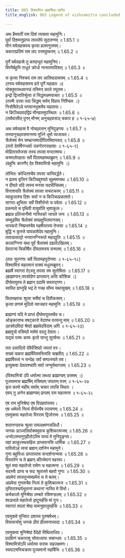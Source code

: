 ```yaml
---
title: 065 विश्वामित्र-ब्रह्मर्षित्व-प्राप्तिः
title_english: 065 Legend of vishvamitra concluded

---
```


अथ हैमवतीं राम दिशं त्यक्त्वा महामुनिः।  
पूर्वां दिशमनुप्राप्य तपस्तेपे सुदारुणम् ॥ 1.65.1 ॥   
मौनं वर्षसहस्रस्य कृत्वा व्रतमनुत्तमम्।  
चकाराप्रतिमं राम तपः परमदुष्करम् ॥ 1.65.2 ॥   

पूर्णे वर्षसहस्रे तु काष्ठभूतं महामुनिम्।  
विघ्नैर्बहुभि राधूतं क्रोधो नान्तरमाविशत् ॥ 1.65.3 ॥   

स कृत्वा निश्चयं राम तप आतिष्ठदव्ययम् ॥ 1.65.4 ॥   
(तस्य वर्षसहस्रस्य व्रते पूर्णे महाव्रतः ॥)  
भोक्तुमारब्धवानन्नं तस्मिन् काले रघूत्तम।  
इन्द्रो द्विजातिर्भूत्वा तं सिद्धमन्नमयाचत ॥ 1.65.5 ॥   
(तस्मैः दत्त्वा तदा सिद्धम् सर्वम् विप्राय निश्चितः ।)  
निःशेषितेऽन्ने भगवानभुक्त्वैव महातपाः।  
न किञ्चिदवदद्विप्रं मौनव्रतमुपस्थितः ॥ 1.65.6 ॥   
(तथैवासीत् पुनर् मौनम् अनुच्छ्वासञ् चकार ह ॥ १-६५-७)  

अथ वर्षसहस्रं वै नोच्छ्वसन् मुनिपुङ्गवः ॥ 1.65.7 ॥   
तस्यानुच्छ्वसमानस्य मूर्ध्नि धूमो व्यजायत।  
त्रैलोक्यं येन सम्भ्रान्तमादीपितमिवाभवत् ॥ 1.65.8 ॥   
(ततो देवर्षिगन्धर्वाः पन्नगोरगराक्षसाः ॥ १-६५-९)  
मोहितास्तेजसा तस्य तपसा मन्दरश्मयः।  
कश्मलोपहताः सर्वे पितामहमथाब्रुवन् ॥ 1.65.9 ॥   
(बहुभिः कारणैर् देव विश्वामित्रो महामुनिः ।)  

लोभितः क्रोधितश्चैव तपसा चाभिवर्द्धते।  
न ह्यस्य वृजिनं किञ्चिद्दृश्यते सूक्ष्ममप्यथ ॥ 1.65.10 ॥   
न दीयते यदि त्वस्य मनसा यदभीप्सितम्।  
विनाशयति त्रैलोक्यं तपसा सचराचरम् ॥ 1.65.11 ॥   
व्याकुलाश्च दिशः सर्वा न च किञ्चित्प्रकाशते।  
सागराः क्षुभिताः सर्वे विशीर्यन्ते च पर्वताः ॥ 1.65.12 ॥   
प्रकम्पते च पृथिवी वायुर्वाति भृशाकुलः।  
ब्रह्मन्न प्रतिजानीमो नास्तिको जायते जनः ॥ 1.65.13 ॥   
सम्मूढमिव त्रैलोक्यं सम्प्रक्षुभितमानसम्।  
भास्करो निष्प्रभश्चैव महर्षेस्तस्य तेजसा ॥ 1.65.14 ॥   
बुद्धिं न कुरुते यावन्नाशेदेव महामुनिः।  
तावत्प्रसाद्यो भगवानग्निरूपो महाद्युतिः ॥ 1.65.15 ॥   
कालाग्निना यथा पूर्वं त्रैलाक्यं दह्यतेऽखिलम्।  
देवराज्यं चिकीर्षेत दीयतामस्य यन्मतम् ॥ 1.65.16 ॥   

(ततः सुरगणाः सर्वे पितामहपुरोगमाः ॥ १-६५-१८)  
विश्वामित्रं महात्मानं वाक्यं मधुरमब्रुवन्।  
ब्रह्मर्षे स्वागतं तेऽस्तु तपसा स्म सुतोषिताः ॥ 1.65.17 ॥   
(ब्राह्मण्यन् तपसोग्रेण प्राप्तवान् असि कौशिक ।)  
दीर्घमायुश्च ते ब्रह्मन् ददामि समरुद्गणः।  
स्वस्ति प्राप्नुहि भद्रं ते गच्छ सौम्य यथासुखम् ॥ 1.65.18 ॥   

पितामहवचः श्रुत्वा सर्वेषां च दिवौकसाम्।  
कृत्वा प्रणामं मुदितो व्याजहार महामुनिः ॥ 1.65.19 ॥   

ब्राह्मण्यं यदि मे प्राप्तं दीर्घमायुस्तथैव च।  
ओङ्कारश्च वषट्कारो वेदाश्च वरयन्तु माम् ॥ 1.65.20 ॥   
(क्षत्रवेदविदां श्रेष्ठो ब्रह्मवेदविदाम् अपि ॥ १-६५-२३)  
ब्रह्मपुत्रो वसिष्ठो मामेवं वदतु देवताः।  
यद्ययं परमः कामः कृतो यान्तु सुरर्षभाः ॥ 1.65.21 ॥   

ततः प्रसादितो देवैर्वसिष्ठो जपतां वरः।  
सख्यं चकार ब्रह्मर्षिरेवमस्त्विति चाब्रवीत् ॥ 1.65.22 ॥   
ब्रह्मर्षिस्त्वं न सन्देहः सर्वं सम्पत्स्यते तव।  
इत्युक्त्वा देवताश्चापि सर्वा जग्मुर्यथागतम् ॥ 1.65.23 ॥   

(विश्वामित्रो ऽपि धर्मात्मा लब्ध्वा ब्राह्मण्यम् उत्तमम् ।)  
पूजयामास ब्रह्मर्षिम् वसिष्ठम् जपताम् वरम् ॥ १-६५-२७  
कृत कामो महीम् सर्वाम् चचार तपसि स्थितः ।  
एवम् तु अनेन ब्राह्मण्यम् प्राप्तम् राम महात्मना ॥ १-६५-२८  

एष राम मुनिश्रेष्ठ एष विग्रहवांस्तपः।  
एष धर्मपरो नित्यं वीर्यस्यैष परायणम् ॥ 1.65.24 ॥   
एवमुक्त्वा महातेजा विरराम द्विजोत्तमः ॥ 1.65.25 ॥   

शतानन्दवचः श्रुत्वा रामलक्ष्मणसन्निधौ।  
जनकः प्राञ्जलिर्वाक्यमुवाच कुशिकात्मजम् ॥ 1.65.26 ॥   
धन्योऽस्म्यनुगृहीतोऽस्मि यस्य मे मुनिपुङ्गव।  
यज्ञं काकुत्स्थसहितः प्राप्तवानसि धार्मिक ॥ 1.65.27 ॥   
पावितोऽहं त्वया ब्रह्मन् दर्शनेन महामुने।  
गुणा बहुविधाः प्राप्तास्तव सन्दर्शनान्मया ॥ 1.65.28 ॥   
विस्तरेण च ते ब्रह्मन् कीर्त्यमानं महत्तपः।  
श्रुतं मया महातेजो रामेण च महात्मना ॥ 1.65.29 ॥   
सदस्यैः प्राप्य च सदः श्रुतास्ते बहवो गुणाः ॥ 1.65.30 ॥   
अप्रमेयं तपस्तुभ्यमप्रमेयं च ते बलम्।  
अप्रमेया गुणाश्चैव नित्यं ते कुशिकात्मज ॥ 1.65.31 ॥   
तृप्तिराश्चर्यभूतानां कथानां नास्ति मे विभो।  
कर्मकालो मुनिश्रेष्ठ लम्बते रविमण्डलम् ॥ 1.65.32 ॥   
श्वःप्रभाते महातेजो द्रष्टुमर्हसि मां पुनः।  
स्वागतं तपतां श्रेष्ठ मामनुज्ञातुमर्हसि ॥ 1.65.33 ॥   

एवमुक्तो मुनिवरः प्रशस्य पुरुषर्षभम्।  
विससर्जाशु जनकं प्रीतं प्रीतमनास्तदा ॥ 1.65.34 ॥   

एवमुक्त्वा मुनिश्रेष्ठं वैदेहो मिथिलाधिपः।  
प्रदक्षिणं चकाराशु सोपाध्यायः सबान्धवः ॥ 1.65.35 ॥   
विश्वामित्रोऽपि धर्मात्मा सरामः सहलक्ष्मणः।  
स्ववाटमभिचक्राम पूज्यमानो महर्षिभिः ॥ 1.65.36 ॥   

